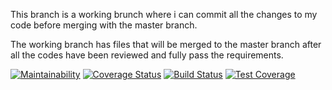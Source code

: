 This branch is a working brunch where i can commit all the changes to my code before merging with the master branch. 

The working branch has files that will be merged to the master branch after all the codes have been reviewed and fully pass the requirements.


[![Maintainability](https://api.codeclimate.com/v1/badges/1a4287304b94cdf7443e/maintainability)](https://codeclimate.com/github/josekang/api-endpoints/maintainability)  [![Coverage Status](https://coveralls.io/repos/github/josekang/api-endpoints/badge.svg?branch=working)](https://coveralls.io/github/josekang/api-endpoints?branch=working)  [![Build Status](https://travis-ci.org/josekang/api-endpoints.svg?branch=working)](https://travis-ci.org/josekang/api-endpoints) [![Test Coverage](https://api.codeclimate.com/v1/badges/1a4287304b94cdf7443e/test_coverage)](https://codeclimate.com/github/josekang/api-endpoints/test_coverage)
